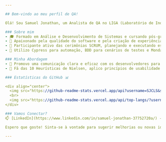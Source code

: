 ```yaml
--- 

## Bem-vindo ao meu perfil de QA!

Olá! Sou Samuel Jonathan, um Analista de QA no LIGA (Laboratório de Inovação de Games e Aplicativos), onde busco garantir a qualidade e aprimorar a experiência dos usuários em produtos de tecnologia como Web, games, aplicativos, AR e VR.

### Sobre mim
- 🎓 Formado em Análise e Desenvolvimento de Sistemas e cursando pós-graduação em Arquitetura de Software.
- 🌟 Apaixonado pela qualidade do software e pela criação de experiências excepcionais para os usuários finais.
- 💼 Participante ativo das cerimônias SCRUM, planejando e executando estratégias de testes funcionais e não funcionais.
- 🔧 Utilizo Cypress para automação, BDD para cenários de testes e Monday para gerenciar eficientemente nossos projetos.

### Minha Abordagem
- 🤝 Promovo uma comunicação clara e eficaz com os desenvolvedores para melhorar a agilidade na correção de bugs e implementação de melhorias.
- 🚀 Fã das 10 Heurísticas de Nielsen, aplico princípios de usabilidade para garantir interfaces intuitivas e eficientes.

### Estatísticas do GitHub 📊

<div align="center">
  <img src="https://github-readme-stats.vercel.app/api?username=SJCLS&show_icons=true&theme=dark&include_all_commits=true&count_private=true&hide=issues" alt="Estatísticas do GitHub" style="max-width: 100%; height: auto;">
  <br>
  <img src="https://github-readme-stats.vercel.app/api/top-langs/?username=SJCLS&layout=compact&langs_count=8&theme=dark" alt="Linguagens mais usadas" style="max-width: 100%; height: auto;">
</div>

### Vamos Conectar?
📫 [LinkedIn](https://www.linkedin.com/in/samuel-jonathan-37752720a/) - Vamos trocar ideias e compartilhar conhecimento!

Espero que goste! Sinta-se à vontade para sugerir melhorias ou novas ideias. Vamos juntos garantir a excelência nos nossos projetos!

--- 
```


